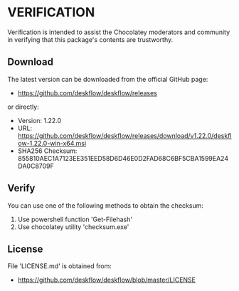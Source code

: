 # VERIFICATION
Verification is intended to assist the Chocolatey moderators and community in verifying that this package's contents are trustworthy.

## Download
The latest version can be downloaded from the official GitHub page:
- https://github.com/deskflow/deskflow/releases

or directly:
- Version: 1.22.0
- URL: https://github.com/deskflow/deskflow/releases/download/v1.22.0/deskflow-1.22.0-win-x64.msi
- SHA256 Checksum: 855810AEC1A7123EE351EED58D6D46E0D2FAD68C6BF5CBA1599EA24DA0C8709F

## Verify
You can use one of the following methods to obtain the checksum:
1. Use powershell function 'Get-Filehash'
2. Use chocolatey utility 'checksum.exe'


## License
File 'LICENSE.md' is obtained from:
- https://github.com/deskflow/deskflow/blob/master/LICENSE
